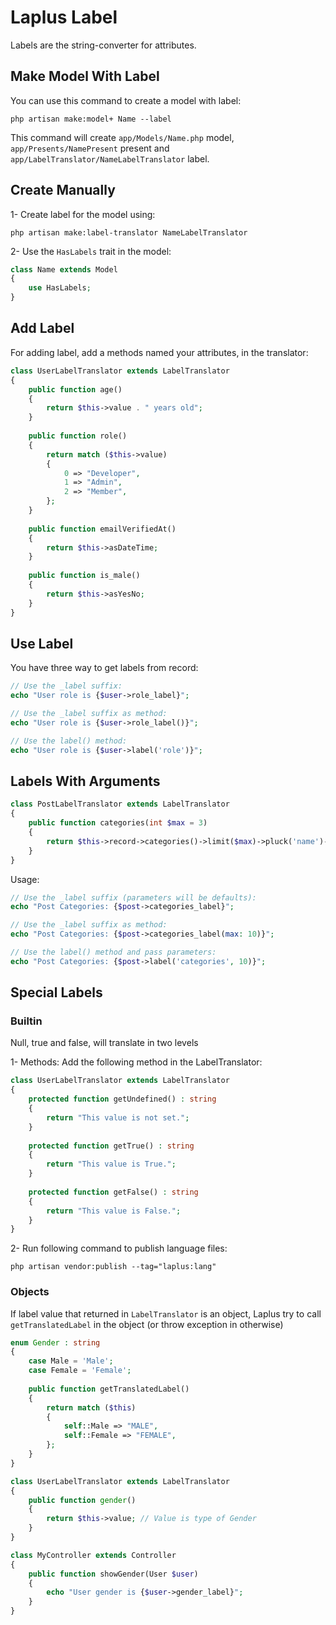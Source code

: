 # Laplus Label
Labels are the string-converter for attributes.

## Make Model With Label
You can use this command to create a model with label:
```shell
php artisan make:model+ Name --label
```

This command will create `app/Models/Name.php` model, `app/Presents/NamePresent` present
and `app/LabelTranslator/NameLabelTranslator` label.


## Create Manually
1- Create label for the model using:
```shell
php artisan make:label-translator NameLabelTranslator
```

2- Use the `HasLabels` trait in the model:
```php
class Name extends Model
{
    use HasLabels;
}
```

## Add Label
For adding label, add a methods named your attributes, in the translator:
```php
class UserLabelTranslator extends LabelTranslator
{
    public function age()
    {
        return $this->value . " years old";
    }
    
    public function role()
    {
        return match ($this->value)
        {
            0 => "Developer",
            1 => "Admin",
            2 => "Member",
        };
    }
    
    public function emailVerifiedAt()
    {
        return $this->asDateTime;
    }
    
    public function is_male()
    {
        return $this->asYesNo;
    }
}
```

## Use Label
You have three way to get labels from record:
```php
// Use the _label suffix:
echo "User role is {$user->role_label}";

// Use the _label suffix as method:
echo "User role is {$user->role_label()}";

// Use the label() method:
echo "User role is {$user->label('role')}";
```

## Labels With Arguments
```php
class PostLabelTranslator extends LabelTranslator
{
    public function categories(int $max = 3)
    {
        return $this->record->categories()->limit($max)->pluck('name')->implode(", ");
    }
}
```

Usage:
```php
// Use the _label suffix (parameters will be defaults):
echo "Post Categories: {$post->categories_label}";

// Use the _label suffix as method:
echo "Post Categories: {$post->categories_label(max: 10)}";

// Use the label() method and pass parameters:
echo "Post Categories: {$post->label('categories', 10)}";
```

## Special Labels
### Builtin
Null, true and false, will translate in two levels

1- Methods: Add the following method in the LabelTranslator:
```php
class UserLabelTranslator extends LabelTranslator
{
    protected function getUndefined() : string
    {
        return "This value is not set.";
    }
    
    protected function getTrue() : string
    {
        return "This value is True.";
    }
    
    protected function getFalse() : string
    {
        return "This value is False.";
    }
}
```

2- Run following command to publish language files:
```shell
php artisan vendor:publish --tag="laplus:lang"
```

### Objects
If label value that returned in `LabelTranslator` is an object, Laplus try to call
    `getTranslatedLabel` in the object (or throw exception in otherwise)

```php
enum Gender : string
{
    case Male = 'Male';
    case Female = 'Female';
    
    public function getTranslatedLabel()
    {
        return match ($this)
        {
            self::Male => "MALE",
            self::Female => "FEMALE",
        };
    }
}

class UserLabelTranslator extends LabelTranslator
{
    public function gender()
    {
        return $this->value; // Value is type of Gender
    }
}

class MyController extends Controller
{
    public function showGender(User $user)
    {
        echo "User gender is {$user->gender_label}";
    }
}
```
